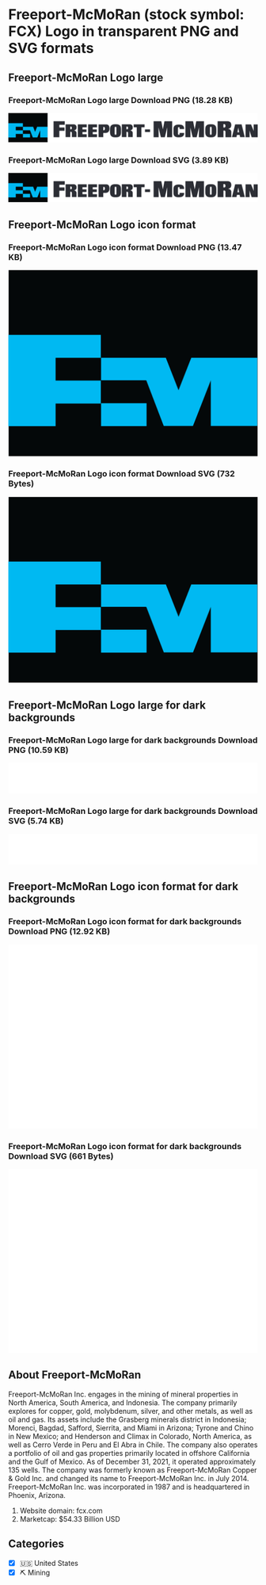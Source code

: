 # Freeport-McMoRan (stock symbol: FCX) Logo in transparent PNG and SVG formats

## Freeport-McMoRan Logo large

### Freeport-McMoRan Logo large Download PNG (18.28 KB)

![Freeport-McMoRan Logo large Download PNG (18.28 KB)](/img/orig/FCX_BIG-14c1bbb4.png)

### Freeport-McMoRan Logo large Download SVG (3.89 KB)

![Freeport-McMoRan Logo large Download SVG (3.89 KB)](/img/orig/FCX_BIG-a85bdefd.svg)

## Freeport-McMoRan Logo icon format

### Freeport-McMoRan Logo icon format Download PNG (13.47 KB)

![Freeport-McMoRan Logo icon format Download PNG (13.47 KB)](/img/orig/FCX-d4665a30.png)

### Freeport-McMoRan Logo icon format Download SVG (732 Bytes)

![Freeport-McMoRan Logo icon format Download SVG (732 Bytes)](/img/orig/FCX-8c4bb5b4.svg)

## Freeport-McMoRan Logo large for dark backgrounds

### Freeport-McMoRan Logo large for dark backgrounds Download PNG (10.59 KB)

![Freeport-McMoRan Logo large for dark backgrounds Download PNG (10.59 KB)](/img/orig/FCX_BIG.D-15f3fb1e.png)

### Freeport-McMoRan Logo large for dark backgrounds Download SVG (5.74 KB)

![Freeport-McMoRan Logo large for dark backgrounds Download SVG (5.74 KB)](/img/orig/FCX_BIG.D-0329d370.svg)

## Freeport-McMoRan Logo icon format for dark backgrounds

### Freeport-McMoRan Logo icon format for dark backgrounds Download PNG (12.92 KB)

![Freeport-McMoRan Logo icon format for dark backgrounds Download PNG (12.92 KB)](/img/orig/FCX.D-78356c82.png)

### Freeport-McMoRan Logo icon format for dark backgrounds Download SVG (661 Bytes)

![Freeport-McMoRan Logo icon format for dark backgrounds Download SVG (661 Bytes)](/img/orig/FCX.D-adad7e3a.svg)

## About Freeport-McMoRan

Freeport-McMoRan Inc. engages in the mining of mineral properties in North America, South America, and Indonesia. The company primarily explores for copper, gold, molybdenum, silver, and other metals, as well as oil and gas. Its assets include the Grasberg minerals district in Indonesia; Morenci, Bagdad, Safford, Sierrita, and Miami in Arizona; Tyrone and Chino in New Mexico; and Henderson and Climax in Colorado, North America, as well as Cerro Verde in Peru and El Abra in Chile. The company also operates a portfolio of oil and gas properties primarily located in offshore California and the Gulf of Mexico. As of December 31, 2021, it operated approximately 135 wells. The company was formerly known as Freeport-McMoRan Copper & Gold Inc. and changed its name to Freeport-McMoRan Inc. in July 2014. Freeport-McMoRan Inc. was incorporated in 1987 and is headquartered in Phoenix, Arizona.

1. Website domain: fcx.com
2. Marketcap: $54.33 Billion USD


## Categories
- [x] 🇺🇸 United States
- [x] ⛏️ Mining
